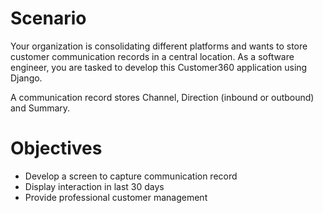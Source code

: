 # Scenario
Your organization is consolidating different platforms and wants to store customer communication records in a central location. As a software engineer, you are tasked to develop this Customer360 application using Django.

A communication record stores Channel, Direction (inbound or outbound) and Summary.

# Objectives
  - Develop a screen to capture communication record
  - Display interaction in last 30 days
  - Provide professional customer management
